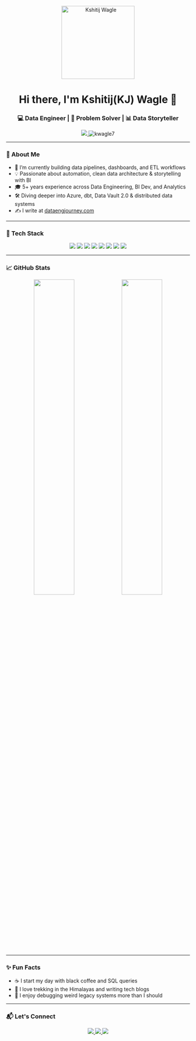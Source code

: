 <!-- PROFILE IMAGE -->
<p align="center">
  <img src="https://github.com/user-attachments/assets/bba02997-0fe1-4a67-ae9d-fa4ef62a57f7" alt="Kshitij Wagle" width="200" />
</p>

<h1 align="center">Hi there, I'm Kshitij(KJ) Wagle 👋</h1>
<h3 align="center">💻 Data Engineer | 🧠 Problem Solver | 📊 Data Storyteller</h3>

<p align="center">
  <a href="https://linkedin.com/in/kwagle" target="_blank">
    <img src="https://img.shields.io/badge/-Connect%20on%20LinkedIn-blue?style=flat-square&logo=linkedin" />
  </a>
  <img src="https://komarev.com/ghpvc/?username=kwagle7&label=Profile%20views&color=0e75b6&style=flat-square" alt="kwagle7" />
</p>

---

### 🚀 About Me

- 🔭 I’m currently building data pipelines, dashboards, and ETL workflows  
- 💡 Passionate about automation, clean data architecture & storytelling with BI  
- 🎓 5+ years experience across Data Engineering, BI Dev, and Analytics  
- 🛠️ Diving deeper into Azure, dbt, Data Vault 2.0 & distributed data systems  
- ✍️ I write at [dataengjourney.com](https://dataengjourney.com)

---

### 🧰 Tech Stack

<p align="center">
  <img src="https://img.shields.io/badge/SQL-%23F29111.svg?style=for-the-badge&logo=postgresql&logoColor=white"/>
  <img src="https://img.shields.io/badge/Python-3776AB.svg?style=for-the-badge&logo=python&logoColor=white"/>
  <img src="https://img.shields.io/badge/Power%20BI-F2C811.svg?style=for-the-badge&logo=powerbi&logoColor=white"/>
  <img src="https://img.shields.io/badge/Talend-ff6d00?style=for-the-badge&logo=talend&logoColor=white"/>
  <img src="https://img.shields.io/badge/PostgreSQL-4169E1.svg?style=for-the-badge&logo=postgresql&logoColor=white"/>
  <img src="https://img.shields.io/badge/Snowflake-56B9EB.svg?style=for-the-badge&logo=snowflake&logoColor=white"/>
  <img src="https://img.shields.io/badge/Databricks-E87722.svg?style=for-the-badge&logo=databricks&logoColor=white"/>
  <img src="https://img.shields.io/badge/dbt-FF694B.svg?style=for-the-badge&logo=dbt&logoColor=white"/>
</p>

---

### 📈 GitHub Stats

<p align="center">
  <img src="https://github-readme-stats.vercel.app/api?username=kwagle7&show_icons=true&theme=default" width="47%" />
  <img src="https://github-readme-stats.vercel.app/api/top-langs/?username=kwagle7&layout=compact&theme=default" width="47%" />
</p>

---

### ✨ Fun Facts

- ☕ I start my day with black coffee and SQL queries
- 🧘 I love trekking in the Himalayas and writing tech blogs
- 🧩 I enjoy debugging weird legacy systems more than I should

---

### 📬 Let's Connect

<p align="center">
  <a href="https://linkedin.com/in/kwagle" target="_blank">
    <img src="https://img.shields.io/badge/-LinkedIn-%230077B5?style=for-the-badge&logo=linkedin&logoColor=white"/>
  </a>
  <a href="mailto:kshitij@email.com">
    <img src="https://img.shields.io/badge/-Email-%23333?style=for-the-badge&logo=gmail&logoColor=white"/>
  </a>
  <a href="https://dataengjourney.com">
    <img src="https://img.shields.io/badge/-My%20Blog-green?style=for-the-badge"/>
  </a>
</p>
